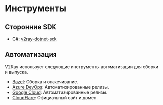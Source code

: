 # Инструменты

## Сторонние SDK

* C#: [v2ray-dotnet-sdk](https://github.com/techotaku/v2ray-dotnet-sdk)

## Автоматизация

V2Ray использует следующие инструменты автоматизации для сборки и выпуска.

* [Bazel](https://bazel.build/): Сборка и опакечивание.
* [Azure DevOps](https://dev.azure.com/): Автоматизированные релизы.
* [Google Cloud](https://cloud.google.com/): Автоматизированные релизы.
* [CloudFlare](https://cloudflare.com/): Официальный сайт и домен.